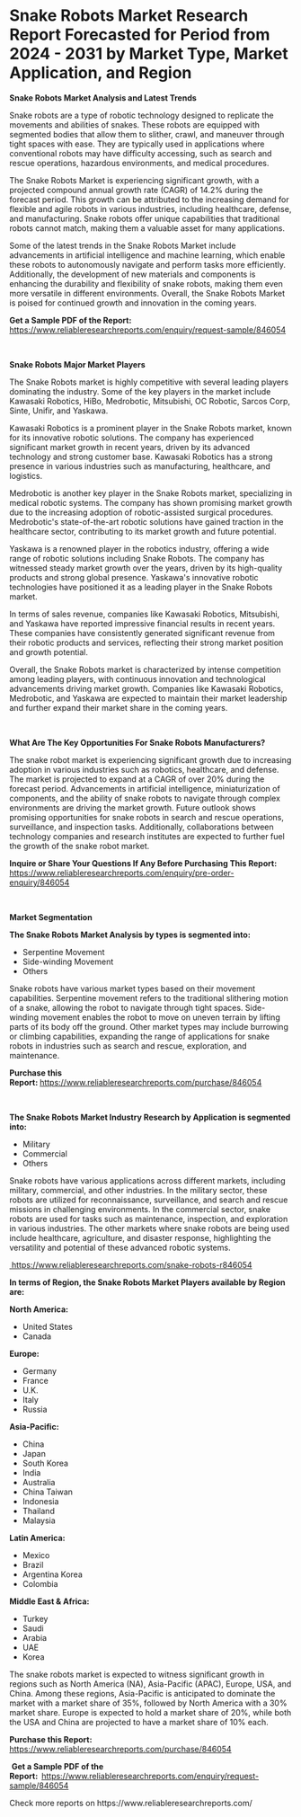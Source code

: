 <p><h1>Snake Robots Market Research Report Forecasted for Period from 2024 -  2031 by Market Type, Market Application, and Region</h1></p><p><strong>Snake Robots Market Analysis and Latest Trends</strong></p>
<p><p>Snake robots are a type of robotic technology designed to replicate the movements and abilities of snakes. These robots are equipped with segmented bodies that allow them to slither, crawl, and maneuver through tight spaces with ease. They are typically used in applications where conventional robots may have difficulty accessing, such as search and rescue operations, hazardous environments, and medical procedures.</p><p>The Snake Robots Market is experiencing significant growth, with a projected compound annual growth rate (CAGR) of 14.2% during the forecast period. This growth can be attributed to the increasing demand for flexible and agile robots in various industries, including healthcare, defense, and manufacturing. Snake robots offer unique capabilities that traditional robots cannot match, making them a valuable asset for many applications.</p><p>Some of the latest trends in the Snake Robots Market include advancements in artificial intelligence and machine learning, which enable these robots to autonomously navigate and perform tasks more efficiently. Additionally, the development of new materials and components is enhancing the durability and flexibility of snake robots, making them even more versatile in different environments. Overall, the Snake Robots Market is poised for continued growth and innovation in the coming years.</p></p>
<p><strong>Get a Sample PDF of the Report:&nbsp;</strong> <a href="https://www.reliableresearchreports.com/enquiry/request-sample/846054">https://www.reliableresearchreports.com/enquiry/request-sample/846054</a></p>
<p>&nbsp;</p>
<p><strong>Snake Robots Major Market Players</strong></p>
<p><p>The Snake Robots market is highly competitive with several leading players dominating the industry. Some of the key players in the market include Kawasaki Robotics, HiBo, Medrobotic, Mitsubishi, OC Robotic, Sarcos Corp, Sinte, Unifir, and Yaskawa. </p><p>Kawasaki Robotics is a prominent player in the Snake Robots market, known for its innovative robotic solutions. The company has experienced significant market growth in recent years, driven by its advanced technology and strong customer base. Kawasaki Robotics has a strong presence in various industries such as manufacturing, healthcare, and logistics.</p><p>Medrobotic is another key player in the Snake Robots market, specializing in medical robotic systems. The company has shown promising market growth due to the increasing adoption of robotic-assisted surgical procedures. Medrobotic's state-of-the-art robotic solutions have gained traction in the healthcare sector, contributing to its market growth and future potential.</p><p>Yaskawa is a renowned player in the robotics industry, offering a wide range of robotic solutions including Snake Robots. The company has witnessed steady market growth over the years, driven by its high-quality products and strong global presence. Yaskawa's innovative robotic technologies have positioned it as a leading player in the Snake Robots market.</p><p>In terms of sales revenue, companies like Kawasaki Robotics, Mitsubishi, and Yaskawa have reported impressive financial results in recent years. These companies have consistently generated significant revenue from their robotic products and services, reflecting their strong market position and growth potential.</p><p>Overall, the Snake Robots market is characterized by intense competition among leading players, with continuous innovation and technological advancements driving market growth. Companies like Kawasaki Robotics, Medrobotic, and Yaskawa are expected to maintain their market leadership and further expand their market share in the coming years.</p></p>
<p>&nbsp;</p>
<p><strong>What Are The Key Opportunities For Snake Robots Manufacturers?</strong></p>
<p><p>The snake robot market is experiencing significant growth due to increasing adoption in various industries such as robotics, healthcare, and defense. The market is projected to expand at a CAGR of over 20% during the forecast period. Advancements in artificial intelligence, miniaturization of components, and the ability of snake robots to navigate through complex environments are driving the market growth. Future outlook shows promising opportunities for snake robots in search and rescue operations, surveillance, and inspection tasks. Additionally, collaborations between technology companies and research institutes are expected to further fuel the growth of the snake robot market.</p></p>
<p><strong>Inquire or Share Your Questions If Any Before Purchasing This Report:</strong> <a href="https://www.reliableresearchreports.com/enquiry/pre-order-enquiry/846054">https://www.reliableresearchreports.com/enquiry/pre-order-enquiry/846054</a></p>
<p>&nbsp;</p>
<p><strong>Market Segmentation</strong></p>
<p><strong>The Snake Robots Market Analysis by types is segmented into:</strong></p>
<p><ul><li>Serpentine Movement</li><li>Side-winding Movement</li><li>Others</li></ul></p>
<p><p>Snake robots have various market types based on their movement capabilities. Serpentine movement refers to the traditional slithering motion of a snake, allowing the robot to navigate through tight spaces. Side-winding movement enables the robot to move on uneven terrain by lifting parts of its body off the ground. Other market types may include burrowing or climbing capabilities, expanding the range of applications for snake robots in industries such as search and rescue, exploration, and maintenance.</p></p>
<p><strong>Purchase this Report:&nbsp;</strong><a href="https://www.reliableresearchreports.com/purchase/846054">https://www.reliableresearchreports.com/purchase/846054</a></p>
<p>&nbsp;</p>
<p><strong>The Snake Robots Market Industry Research by Application is segmented into:</strong></p>
<p><ul><li>Military</li><li>Commercial</li><li>Others</li></ul></p>
<p><p>Snake robots have various applications across different markets, including military, commercial, and other industries. In the military sector, these robots are utilized for reconnaissance, surveillance, and search and rescue missions in challenging environments. In the commercial sector, snake robots are used for tasks such as maintenance, inspection, and exploration in various industries. The other markets where snake robots are being used include healthcare, agriculture, and disaster response, highlighting the versatility and potential of these advanced robotic systems.</p></p>
<p><a href="https://www.reliableresearchreports.com/snake-robots-r846054">&nbsp;https://www.reliableresearchreports.com/snake-robots-r846054</a></p>
<p><strong>In terms of Region, the Snake Robots Market Players available by Region are:</strong></p>
<p>
    <p> <strong> North America: </strong>
        <ul>
            <li>United States</li>
            <li>Canada</li>
        </ul>
        </p> 
    <p> <strong> Europe: </strong>
        <ul>
            <li>Germany</li>
            <li>France</li>
            <li>U.K.</li>
            <li>Italy</li>
            <li>Russia</li>
        </ul>
        </p> 
    <p> <strong> Asia-Pacific: </strong>
        <ul>
            <li>China</li>
            <li>Japan</li>
            <li>South Korea</li>
            <li>India</li>
            <li>Australia</li>
            <li>China Taiwan</li>
            <li>Indonesia</li>
            <li>Thailand</li>
            <li>Malaysia</li>
        </ul>
        </p> 
    <p> <strong> Latin America: </strong>
        <ul>
            <li>Mexico</li>
            <li>Brazil</li>
            <li>Argentina Korea</li>
            <li>Colombia</li>
        </ul>
        </p> 
    <p> <strong> Middle East & Africa: </strong>
        <ul>
            <li>Turkey</li>
            <li>Saudi</li>
            <li>Arabia</li>
            <li>UAE</li>
            <li>Korea</li>
        </ul>
    </p>
    </p>
<p><p>The snake robots market is expected to witness significant growth in regions such as North America (NA), Asia-Pacific (APAC), Europe, USA, and China. Among these regions, Asia-Pacific is anticipated to dominate the market with a market share of 35%, followed by North America with a 30% market share. Europe is expected to hold a market share of 20%, while both the USA and China are projected to have a market share of 10% each.</p></p>
<p><strong>Purchase this Report: </strong><a href="https://www.reliableresearchreports.com/purchase/846054">https://www.reliableresearchreports.com/purchase/846054</a></p>
<p>&nbsp;<strong>Get a Sample PDF of the Report:&nbsp;&nbsp;</strong><a href="https://www.reliableresearchreports.com/enquiry/request-sample/846054">https://www.reliableresearchreports.com/enquiry/request-sample/846054</a></p>
<p><strong></strong></p>
<p>Check more reports on https://www.reliableresearchreports.com/</p>